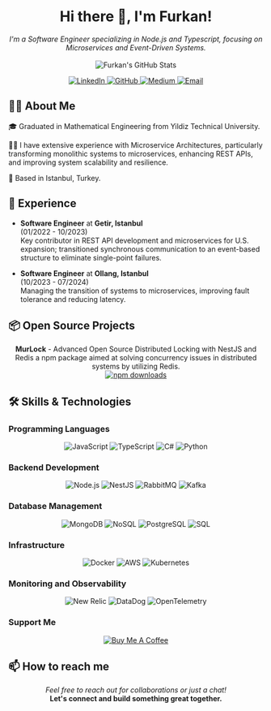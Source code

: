 <h1 align="center">Hi there 👋, I'm Furkan!</h1>

<p align="center">
  <i>I'm a Software Engineer specializing in Node.js and Typescript, focusing on Microservices and Event-Driven Systems.</i>
  <br><br>
  <img src="https://github-readme-stats.vercel.app/api?username=felanios&show_icons=true&theme=dark" alt="Furkan's GitHub Stats"/>
</p>

<p align="center">
  <a href="https://www.linkedin.com/in/eyupfurkanozmen/">
    <img src="https://img.shields.io/badge/linkedin-%230077B5.svg?&style=for-the-badge&logo=linkedin&logoColor=white" alt="LinkedIn"/>
  </a>
  <a href="https://github.com/felanios">
    <img src="https://img.shields.io/badge/GitHub-100000?style=for-the-badge&logo=github&logoColor=white" alt="GitHub"/>
  </a>
  <a href="https://ozmeneyupfurkan.medium.com/">
    <img src="https://img.shields.io/badge/Medium-black?style=for-the-badge&logo=medium&logoColor=white" alt="Medium"/>
  </a>
  <a href="mailto:ozmen.eyupfurkan@gmail.com">
    <img src="https://img.shields.io/badge/Email-D14836?style=for-the-badge&logo=gmail&logoColor=white" alt="Email"/>
  </a>
</p>

## 👨‍💻 About Me
🎓 Graduated in Mathematical Engineering from Yildiz Technical University.

👨‍💻 I have extensive experience with Microservice Architectures, particularly transforming monolithic systems to microservices, enhancing REST APIs, and improving system scalability and resilience.  
  
📍 Based in Istanbul, Turkey.

## 💼 Experience
- **Software Engineer** at **Getir, Istanbul**  
  (01/2022 - 10/2023)  
  Key contributor in REST API development and microservices for U.S. expansion; transitioned synchronous communication to an event-based structure to eliminate single-point failures.

- **Software Engineer** at **Ollang, Istanbul**  
  (10/2023 - 07/2024)  
  Managing the transition of systems to microservices, improving fault tolerance and reducing latency.

## 📦 Open Source Projects
<p align="center">
  <b>MurLock</b> - Advanced Open Source Distributed Locking with NestJS and Redis  
  a npm package aimed at solving concurrency issues in distributed systems by utilizing Redis.
  <br>
  <a href="https://www.npmjs.com/package/murlock">
    <img src="https://img.shields.io/npm/dw/murlock?style=for-the-badge" alt="npm downloads"/>
  </a>
</p>

## 🛠 Skills & Technologies

### Programming Languages
<p align="center">
  <img src="https://img.shields.io/badge/JavaScript-F7DF1E?style=for-the-badge&logo=javascript&logoColor=black" alt="JavaScript"/>
  <img src="https://img.shields.io/badge/TypeScript-3178C6?style=for-the-badge&logo=typescript&logoColor=white" alt="TypeScript"/>
  <img src="https://img.shields.io/badge/C%23-239120?style=for-the-badge&logo=c-sharp&logoColor=white" alt="C#"/>
  <img src="https://img.shields.io/badge/Python-3776AB?style=for-the-badge&logo=python&logoColor=white" alt="Python"/>
</p>

### Backend Development
<p align="center">
  <img src="https://img.shields.io/badge/Node.js-339933?style=for-the-badge&logo=nodedotjs&logoColor=white" alt="Node.js"/>
  <img src="https://img.shields.io/badge/NestJS-e0234e?style=for-the-badge&logo=nestjs&logoColor=white" alt="NestJS"/>
  <img src="https://img.shields.io/badge/RabbitMQ-FF6600?style=for-the-badge&logo=rabbitmq&logoColor=white" alt="RabbitMQ"/>
  <img src="https://img.shields.io/badge/Kafka-231F20?style=for-the-badge&logo=apache-kafka&logoColor=white" alt="Kafka"/>
</p>

### Database Management
<p align="center">
  <img src="https://img.shields.io/badge/MongoDB-47A248?style=for-the-badge&logo=mongodb&logoColor=white" alt="MongoDB"/>
    <img src="https://img.shields.io/badge/NoSQL-000000?style=for-the-badge&logo=mongodb&logoColor=green" alt="NoSQL"/>
  <img src="https://img.shields.io/badge/PostgreSQL-336791?style=for-the-badge&logo=postgresql&logoColor=white" alt="PostgreSQL"/>
  <img src="https://img.shields.io/badge/SQL-336791?style=for-the-badge&logo=postgresql&logoColor=white" alt="SQL"/>
</p>

### Infrastructure
<p align="center">
  <img src="https://img.shields.io/badge/Docker-2496ED?style=for-the-badge&logo=docker&logoColor=white" alt="Docker"/>
  <img src="https://img.shields.io/badge/AWS-232F3E?style=for-the-badge&logo=amazon-aws&logoColor=white" alt="AWS"/>
  <img src="https://img.shields.io/badge/Kubernetes-326CE5?style=for-the-badge&logo=kubernetes&logoColor=white" alt="Kubernetes"/>
</p>

### Monitoring and Observability
<p align="center">
  <img src="https://img.shields.io/badge/New%20Relic-008C99?style=for-the-badge&logo=new-relic&logoColor=white" alt="New Relic"/>
  <img src="https://img.shields.io/badge/DataDog-632CA6?style=for-the-badge&logo=datadog&logoColor=white" alt="DataDog"/>
  <img src="https://img.shields.io/badge/OpenTelemetry-9944EE?style=for-the-badge&logo=opentelemetry&logoColor=white" alt="OpenTelemetry"/>
</p>

### Support Me
<p align="center">
<a href="https://buymeacoffee.com/ozmeneyupfs" target="_blank"><img src="https://www.buymeacoffee.com/assets/img/custom_images/orange_img.png" alt="Buy Me A Coffee"></a>
</p>

## 📫 How to reach me
<p align="center">
  <i>Feel free to reach out for collaborations or just a chat!</i>
  <br>
  <b>Let's connect and build something great together.</b>
</p>
